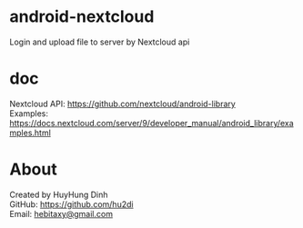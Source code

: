 # android-nextcloud
Login and upload file to server by Nextcloud api

# doc
Nextcloud API: https://github.com/nextcloud/android-library<br>
Examples: https://docs.nextcloud.com/server/9/developer_manual/android_library/examples.html

# About
Created by HuyHung Dinh<br>
GitHub: https://github.com/hu2di<br>
Email: hebitaxy@gmail.com
